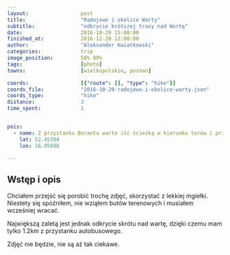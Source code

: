 ```yaml
---
layout:                 post
title:                  "Radojewo i okolice Warty"
subtitle:               "odkrycie krótszej trasy nad Wartę"
date:                   2016-10-20 15:00:00
finished_at:            2016-12-20 12:00:00
author:                 "Aleksander Kwiatkowski"
categories:             trip
image_position:         50% 80%
tags:                   [photo]
towns:                  [wielkopolskie, poznan]

coords:                 [{"route": [], "type": "hike"}]
coords_file:            "2016-10-20-radojewo-i-okolice-warty.json"
coords_type:            "hike"
distance:               3
time_spent:             1


pois:
  - name: Z przystanku Boranta warto iść ścieżką w kierunku torów i przejść pod nimi, dzieki czemu do Warty jest tylko 1.2km
    lat: 52.45394
    lon: 16.95698

---
```


Wstęp i opis
------------

Chciałem przejść się porobić trochę zdjęć, skorzystać z lekkiej mgiełki.
Niestety się spóźniłem, nie wziąłem butów terenowych i musiałem wcześniej wracać.

Największą zaletą jest jednak odkrycie skrótu nad wartę, dzięki czemu mam
tylko 1.2km z przystanku autobusowego.

Zdjęć nie będzie, nie są aż tak ciekawe.  
